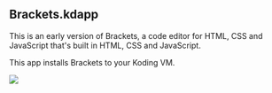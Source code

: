 Brackets.kdapp
--------------

This is an early version of Brackets, a code editor for HTML, CSS and JavaScript that's built in HTML, CSS and JavaScript.

This app installs Brackets to your Koding VM.

![](https://raw.github.com/gokmen/Brackets.kdapp/master/resources/screenshot.png)

